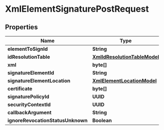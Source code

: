 

# XmlElementSignaturePostRequest


## Properties

| Name | Type | Description | Notes |
|------------ | ------------- | ------------- | -------------|
|**elementToSignId** | **String** |  |  |
|**idResolutionTable** | [**XmlIdResolutionTableModel**](XmlIdResolutionTableModel.md) |  |  [optional] |
|**xml** | **byte[]** |  |  [optional] |
|**signatureElementId** | **String** |  |  [optional] |
|**signatureElementLocation** | [**XmlElementLocationModel**](XmlElementLocationModel.md) |  |  [optional] |
|**certificate** | **byte[]** |  |  [optional] |
|**signaturePolicyId** | **UUID** |  |  [optional] |
|**securityContextId** | **UUID** |  |  [optional] |
|**callbackArgument** | **String** |  |  [optional] |
|**ignoreRevocationStatusUnknown** | **Boolean** |  |  [optional] |



